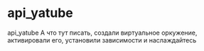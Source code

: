 # api_yatube
api_yatube
А что тут писать, создали виртуальное оркужение, активировали его, установили зависимости и наслаждайтесь
